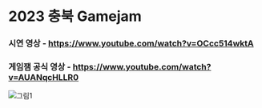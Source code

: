 # 2023 충북 Gamejam
### 시연 영상 - https://www.youtube.com/watch?v=OCcc514wktA
### 게임잼 공식 영상 - https://www.youtube.com/watch?v=AUANqcHLLR0

![그림1](https://github.com/Cho-ga-nom/2023CB_GameJam/assets/43463560/3b487ab6-5254-438d-9c1c-26833c0a5fb7)
